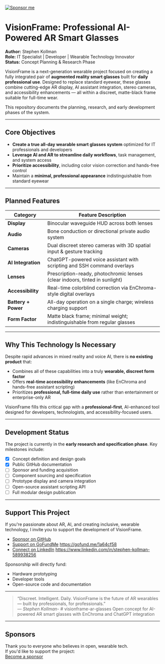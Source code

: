 [![Sponsor me](https://img.shields.io/badge/sponsor-VisionFrame-blueviolet?style=for-the-badge&logo=github)](https://github.com/sponsors/LokieJaxx)
# VisionFrame: Professional AI-Powered AR Smart Glasses

**Author:** Stephen Kollman  
**Role:** IT Specialist | Developer | Wearable Technology Innovator  
**Status:** Concept Planning & Research Phase  

VisionFrame is a next-generation wearable project focused on creating a fully integrated pair of **augmented reality smart glasses** built for **daily professional use**. Designed to replace standard eyewear, these glasses combine cutting-edge AR display, AI assistant integration, stereo cameras, and accessibility enhancements — all within a discreet, matte-black frame suitable for full-time wear.

This repository documents the planning, research, and early development phases of the system.

---

## Core Objectives

- **Create a true all-day wearable smart glasses system** optimized for IT professionals and developers
- **Leverage AI and AR to streamline daily workflows**, task management, and system access
- **Prioritize accessibility**, including color vision correction and hands-free control
- Maintain a **minimal, professional appearance** indistinguishable from standard eyewear

---

## Planned Features

| Category            | Feature Description                                                                 |
|---------------------|--------------------------------------------------------------------------------------|
| **Display**         | Binocular waveguide HUD across both lenses                                          |
| **Audio**           | Bone conduction or directional private audio system                                 |
| **Cameras**         | Dual discreet stereo cameras with 3D spatial input & gesture tracking               |
| **AI Integration**  | ChatGPT-powered voice assistant with scripting and SSH command overlays             |
| **Lenses**          | Prescription-ready, photochromic lenses (clear indoors, tinted in sunlight)         |
| **Accessibility**   | Real-time colorblind correction via EnChroma-style digital overlays                 |
| **Battery + Power** | All-day operation on a single charge; wireless charging support                     |
| **Form Factor**     | Matte black frame; minimal weight; indistinguishable from regular glasses            |

---

## Why This Technology Is Necessary

Despite rapid advances in mixed reality and voice AI, there is **no existing product** that:
- Combines all of these capabilities into a truly **wearable, discreet form factor**
- Offers **real-time accessibility enhancements** (like EnChroma and hands-free assistant scripting)
- Prioritizes **professional, full-time daily use** rather than entertainment or enterprise-only AR

VisionFrame fills this critical gap with a **professional-first**, AI-enhanced tool designed for developers, technologists, and accessibility-focused users.

---

## Development Status

The project is currently in the **early research and specification phase**. Key milestones include:

- [x] Concept definition and design goals  
- [x] Public GitHub documentation  
- [ ] Sponsor and funding acquisition  
- [ ] Component sourcing and specification  
- [ ] Prototype display and camera integration  
- [ ] Open-source assistant scripting API  
- [ ] Full modular design publication  

---

## Support This Project

If you're passionate about AR, AI, and creating inclusive, wearable technology, I invite you to support the development of VisionFrame.

- [Sponsor on GitHub](https://github.com/sponsors/LokieJaxx)  
- [Support on GoFundMe](#) https://gofund.me/1a64cf58 
- [Connect on LinkedIn](#) https://www.linkedin.com/in/stephen-kollman-589938256

Sponsorship will directly fund:
- Hardware prototyping
- Developer tools
- Open-source code and documentation

---

> “Discreet. Intelligent. Daily. VisionFrame is the future of AR wearables — built by professionals, for professionals.”  
> — *Stephen Kollman*- # visionframe-ar-glasses
Open concept for AI-powered AR smart glasses with EnChroma and ChatGPT integration
---

## Sponsors

Thank you to everyone who believes in open, wearable tech.  
If you'd like to support the project:  
[Become a sponsor](https://github.com/sponsors/LokieJaxx)
